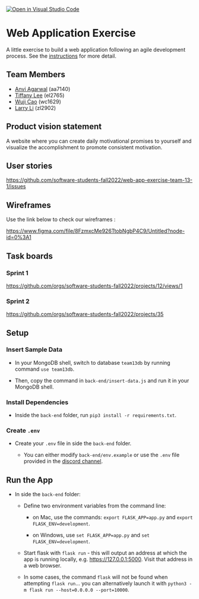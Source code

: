 [![Open in Visual Studio Code](https://classroom.github.com/assets/open-in-vscode-c66648af7eb3fe8bc4f294546bfd86ef473780cde1dea487d3c4ff354943c9ae.svg)](https://classroom.github.com/online_ide?assignment_repo_id=8874528&assignment_repo_type=AssignmentRepo)

# Web Application Exercise

A little exercise to build a web application following an agile development process. See the [instructions](instructions.md) for more detail.

## Team Members
- [Anvi Agarwal](https://github.com/agarwalanvi01) (aa7140)
- [Tiffany Lee](https://github.com/les5185) (el2765)
- [Wuji Cao](https://github.com/cwj2099) (wc1629)
- [Larry Li](https://github.com/86larryli) (zl2902)

## Product vision statement

A website where you can create daily motivational promises to yourself and visualize the accomplishment to promote consistent motivation. 

## User stories

https://github.com/software-students-fall2022/web-app-exercise-team-13-1/issues


## Wireframes

Use the link below to check our wireframes :

https://www.figma.com/file/8FzmxcMe926TtobNgbP4C9/Untitled?node-id=0%3A1

## Task boards

### Sprint 1

https://github.com/orgs/software-students-fall2022/projects/12/views/1

### Sprint 2

https://github.com/orgs/software-students-fall2022/projects/35

## Setup

### Insert Sample Data

- In your MongoDB shell, switch to database `team13db` by running command `use team13db`.

- Then, copy the command in `back-end/insert-data.js` and run it in your MongoDB shell.

### Install Dependencies

- Inside the `back-end` folder, run `pip3 install -r requirements.txt`.

### Create `.env`

- Create your `.env` file in side the `back-end` folder.

    - You can either modify `back-end/env.example` or use the `.env` file provided in the [discord channel](https://discord.com/channels/1014892538601152572/1029898964729872468/1034549521377673346).

## Run the App

- In side the `back-end` folder:

    - Define two environment variables from the command line:

        - on Mac, use the commands: `export FLASK_APP=app.py` and `export FLASK_ENV=development`.

        - on Windows, use `set FLASK_APP=app.py` and `set FLASK_ENV=development`.

    - Start flask with `flask run` - this will output an address at which the app is running locally, e.g. https://127.0.0.1:5000. Visit that address in a web browser.

    - In some cases, the command `flask` will not be found when attempting `flask run`... you can alternatively launch it with `python3 -m flask run --host=0.0.0.0 --port=10000`.
